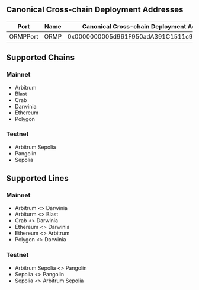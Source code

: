 ## Canonical Cross-chain Deployment Addresses
| Port     |   Name  |  Canonical Cross-chain Deployment Address  |
|----------|---------|--------------------------------------------|
| ORMPPort |   ORMP  | 0x0000000005d961F950adA391C1511c92bbc64D9F |

## Supported Chains
### Mainnet
- Arbitrum
- Blast
- Crab
- Darwinia
- Ethereum
- Polygon

### Testnet
- Arbitrum Sepolia
- Pangolin
- Sepolia

## Supported Lines
### Mainnet
- Arbitrum <> Darwinia
- Arbiturm <> Blast
- Crab <> Darwinia
- Ethereum <> Darwinia
- Ethereum <> Arbitrum
- Polygon <> Darwinia

### Testnet
- Arbitrum Sepolia <> Pangolin
- Sepolia <> Pangolin
- Sepolia <> Arbitrum Sepolia
